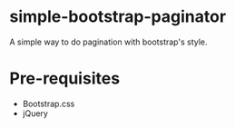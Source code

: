 # simple-bootstrap-paginator
  A simple way to do pagination with bootstrap's style.

# Pre-requisites
- Bootstrap.css
- jQuery
